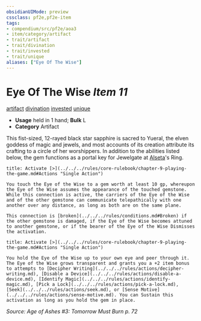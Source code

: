```yaml
---
obsidianUIMode: preview
cssclass: pf2e,pf2e-item
tags:
- compendium/src/pf2e/aoa3
- item/category/artifact
- trait/artifact
- trait/divination
- trait/invested
- trait/unique
aliases: ["Eye Of The Wise"]
---
```

# Eye Of The Wise *Item 11*  
[artifact](../../../Rules/traits/artifact-gmg.md)  [divination](../../../Rules/traits/divination.md)  [invested](../../../Rules/traits/invested.md)  [unique](../../../Rules/traits/unique.md)  

- **Usage** held in 1 hand; **Bulk** L
- **Category** Artifact

This fist-sized, 12-rayed black star sapphire is sacred to Yueral, the elven goddess of magic and jewels, and most accounts of its creation attribute its crafting to a circle of her worshippers. In addition to the abilities listed below, the gem functions as a portal key for Jewelgate at [Alseta](../../setting/deities/alseta-logm.md)'s Ring.

```ad-embed-ability
title: Activate [>](../../../rules/core-rulebook/chapter-9-playing-the-game.md#Actions "Single Action")

You touch the Eye of the Wise to a gem worth at least 10 gp, whereupon the Eye of the Wise assumes the appearance of the touched gemstone. While this connection is active, the carriers of the Eye of the Wise and of the other gemstone can communicate telepathically with one another over any distance, as long as both are on the same plane.

This connection is [broken](../../../rules/conditions.md#Broken) if the other gemstone is damaged, if the Eye of the Wise becomes attuned to another gemstone, or if the bearer of the Eye of the Wise Dismisses the activation.
```

```ad-embed-ability
title: Activate [>](../../../rules/core-rulebook/chapter-9-playing-the-game.md#Actions "Single Action")

You hold the Eye of the Wise up to your own eye and peer through it. The Eye of the Wise grows transparent and grants you a +2 item bonus to attempts to [Decipher Writing](../../../rules/actions/decipher-writing.md), [Disable a Device](../../../rules/actions/disable-a-device.md), [Identify Magic](../../../rules/actions/identify-magic.md), [Pick a Lock](../../../rules/actions/pick-a-lock.md), [Seek](../../../rules/actions/seek.md), or [Sense Motive](../../../rules/actions/sense-motive.md). You can Sustain this activation as long as you hold the gem in place.
```

*Source: Age of Ashes #3: Tomorrow Must Burn p. 72*
